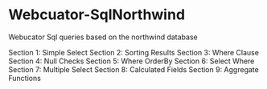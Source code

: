 # Webcuator-SqlNorthwind
Webucator Sql queries based on the northwind database

Section 1: Simple Select
Section 2: Sorting Results
Section 3: Where Clause
Section 4: Null Checks
Section 5: Where OrderBy
Section 6: Select Where
Section 7: Multiple Select
Section 8: Calculated Fields
Section 9: Aggregate Functions
